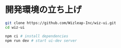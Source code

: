 # 開発環境の立ち上げ

```bash
git clone https://github.com/Wizleap-Inc/wiz-ui.git
cd wiz-ui
```

```bash
npm ci # install dependencies
npm run dev # start ui-dev server
```
